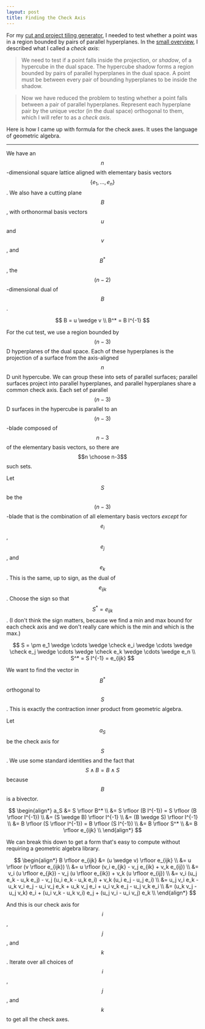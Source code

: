 ```yaml
---
layout: post
title: Finding the Check Axis
---
```

For my
[cut and project tiling generator](https://github.com/gglouser/cut-and-project-tiling),
I needed to test whether a point was in a region bounded by
pairs of parallel hyperplanes. In the
[small overview](https://gglouser.github.io/cut-and-project-tiling/docs/intro.html),
I described what I called a *check axis*:

> We need to test if a point falls inside the projection, or
> *shadow*, of a hypercube in the dual space. The hypercube
> shadow forms a region bounded by pairs of parallel hyperplanes
> in the dual space. A point must be between every pair of
> bounding hyperplanes to be inside the shadow.

> Now we have reduced the problem to testing whether a point
> falls between a pair of parallel hyperplanes. Represent each
> hyperplane pair by the unique vector (in the dual space)
> orthogonal to them, which I will refer to as a *check axis*.

Here is how I came up with formula for the check axes.
It uses the language of geometric algebra.

---

We have an $$n$$-dimensional square lattice aligned with elementary basis vectors
$$\{ e_1 , \ldots , e_n \}$$. We also have a cutting plane $$B$$,
with orthonormal basis vectors $$u$$ and $$v$$, and $$B^*$$,
the $$(n-2)$$-dimensional dual of $$B$$.

$$
B = u \wedge v  \\
B^* = B I^{-1}
$$

For the cut test, we use a region bounded by $$(n-3)$$D
hyperplanes of the dual space. Each of these hyperplanes
is the projection of a surface from the axis-aligned
$$n$$D unit hypercube. We can group these into sets of parallel
surfaces; parallel surfaces project into parallel hyperplanes,
and parallel hyperplanes share a common check axis.
Each set of parallel $$(n-3)$$D surfaces in the hypercube is
parallel to an $$(n-3)$$-blade composed of $$n-3$$ of the
elementary basis vectors, so there are $$n \choose n-3$$ such sets.

Let $$S$$ be the $$(n-3)$$-blade that is the combination of all elementary
basis vectors *except* for $$e_i$$, $$e_j$$, and $$e_k$$.
This is the same, up to sign, as the dual of $$e_{ijk}$$. Choose
the sign so that $$S^* = e_{ijk}$$. (I don't think the sign matters,
because we find a min and max bound for each check axis and we
don't really care which is the min and which is the max.)

$$
S = \pm e_1 \wedge \cdots
    \wedge \check e_i \wedge \cdots
    \wedge \check e_j \wedge \cdots
    \wedge \check e_k \wedge \cdots
    \wedge e_n \\
S^* = S I^{-1} = e_{ijk}
$$

We want to find the vector in $$B^*$$ orthogonal to $$S$$.
This is exactly the contraction inner product from geometric algebra.

Let $$a_S$$ be the check axis for $$S$$. We use some standard identities
and the fact that $$S \wedge B = B \wedge S$$ because $$B$$ is a bivector.

$$
\begin{align*}
a_S &= S \rfloor B^* \\
    &= S \rfloor (B I^{-1}) = S \rfloor (B \rfloor I^{-1}) \\
    &= (S \wedge B) \rfloor I^{-1} \\
    &= (B \wedge S) \rfloor I^{-1} \\
    &= B \rfloor (S \rfloor I^{-1}) = B \rfloor (S I^{-1}) \\
    &= B \rfloor S^* \\
    &= B \rfloor e_{ijk} \\
\end{align*}
$$

We can break this down to get a form that's easy to compute
without requiring a geometric algebra library.

$$
\begin{align*}
B \rfloor e_{ijk}
    &= (u \wedge v) \rfloor e_{ijk} \\
    &= u \rfloor (v \rfloor e_{ijk}) \\
    &= u \rfloor (v_i e_{jk} - v_j e_{ik} + v_k e_{ij}) \\
    &= v_i (u \rfloor e_{jk}) - v_j (u \rfloor e_{ik}) + v_k (u \rfloor e_{ij}) \\
    &= v_i (u_j e_k - u_k e_j) - v_j (u_i e_k - u_k e_i) + v_k (u_i e_j - u_j e_i) \\
    &= u_j v_i e_k - u_k v_i e_j - u_i v_j e_k + u_k v_j e_i + u_i v_k e_j - u_j v_k e_i \\
    &= (u_k v_j - u_j v_k) e_i + (u_i v_k - u_k v_i) e_j + (u_j v_i - u_i v_j) e_k \\
\end{align*}
$$

And this is our check axis for $$i$$, $$j$$, and $$k$$.
Iterate over all choices of $$i$$, $$j$$, and $$k$$ to get all the check axes.

